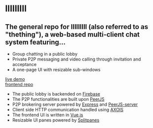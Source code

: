 # llIlIlIIl
## The general repo for llIlIlIIl (also referred to as "thething"), a web-based multi-client chat system featuring...
* Group chatting in a public lobby
* Private P2P messaging and video calling through invitation and acceptance
* A one-page UI with resizable sub-windows 

[live demo](http://the0thing.herokuapp.com)   
[frontend repo](https://github.com/Zacchaeus14/thething-frontend-build) 

* The public lobby is backended on [Firebase](https://firebase.google.com/)
* The P2P functionalities are built upon [PeerJS](https://peerjs.com/)
* P2P brokering server powered by [Express](https://expressjs.com/) and [PeerJS-server](https://github.com/peers/peerjs-server)
* Client side HTTP communication handled using [AXOIS](https://github.com/axios/axios)
* The frontend UI is written in [Vue.js](https://vuejs.org/)
* Resizable UI panes powered by [Splitpanes](https://antoniandre.github.io/splitpanes/)
